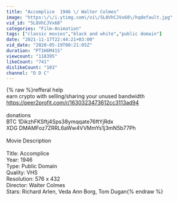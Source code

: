 ```yaml
---
title: "Accomplice  1946 \/ Walter Colmes"
image: "https:\/\/i.ytimg.com\/vi\/5L8VhCJVx68\/hqdefault.jpg"
vid_id: "5L8VhCJVx68"
categories: "Film-Animation"
tags: ["classic movies","black and white","public domain"]
date: "2021-11-17T22:44:21+03:00"
vid_date: "2020-05-19T00:21:05Z"
duration: "PT1H6M41S"
viewcount: "118395"
likeCount: "741"
dislikeCount: "103"
channel: "D D C"
---
```

{% raw %}refferal help<br />earn crypto with selling/sharing your unused bandwidth <a rel="nofollow" target="blank" href="https://peer2profit.com/r/1630323473612cc3113ad94">https://peer2profit.com/r/1630323473612cc3113ad94</a><br /><br />donations<br />BTC    1DikzhFKSftj4Sps38ymqqate76ftYjRdx<br />XDG    DMAMFoz7ZRRL6aWw4VVMmYs1j3mN5b77Ph<br /><br />Movie Description<br /><br />Title: Accomplice<br />Year: 1946<br />Type: Public Domain<br />Quality: VHS<br />Resolution: 576 x 432<br />Director: Walter Colmes<br />Stars: Richard Arlen, Veda Ann Borg, Tom Dugan{% endraw %}
